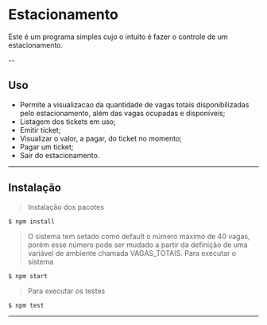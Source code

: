 # Estacionamento

Este é um programa simples cujo o intuito é fazer o controle de um estacionamento.

--

## Uso

- Permite a visualizacao da quantidade de vagas totais disponibilizadas pelo estacionamento, além das vagas ocupadas e disponíveis;
- Listagem dos tickets em uso;
- Emitir ticket;
- Visualizar o valor, a pagar, do ticket no momento;
- Pagar um ticket;
- Sair do estacionamento.

---

## Instalação

> Instalação dos pacotes
```shell
$ npm install
```

> O sistema tem setado como default o número máximo de 40 vagas, porém esse número pode ser mudado a partir da definição de uma variável de ambiente chamada VAGAS_TOTAIS.
> Para executar o sistema
```shell
$ npm start
```

> Para executar os testes
```shell
$ npm test
```

---